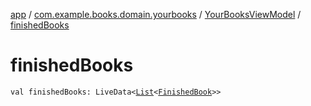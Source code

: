 [app](../../index.md) / [com.example.books.domain.yourbooks](../index.md) / [YourBooksViewModel](index.md) / [finishedBooks](./finished-books.md)

# finishedBooks

`val finishedBooks: LiveData<`[`List`](https://kotlinlang.org/api/latest/jvm/stdlib/kotlin.collections/-list/index.html)`<`[`FinishedBook`](../../com.example.books.data.finished-books/-finished-book/index.md)`>>`